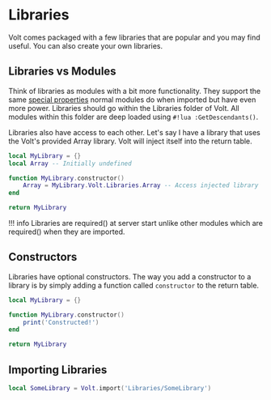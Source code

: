 # Libraries
Volt comes packaged with a few libraries that are popular and you may find useful. You can also create your own libraries.

## Libraries vs Modules
Think of libraries as modules with a bit more functionality. They support the same [special properties](../start/#special-import-properties) normal modules do when imported but have even more power. Libraries should go within the Libraries folder of Volt. All modules within this folder are deep loaded using `#!lua :GetDescendants()`.

Libraries also have access to each other. Let's say I have a library that uses the Volt's provided Array library. Volt will inject itself into the return table.
```lua
local MyLibrary = {}
local Array -- Initially undefined

function MyLibrary.constructor()
    Array = MyLibrary.Volt.Libraries.Array -- Access injected library
end

return MyLibrary
```

!!! info
    Libraries are required() at server start unlike other modules which are required() when they are imported.

## Constructors
Libraries have optional constructors. The way you add a constructor to a library is by simply adding a function called `constructor` to the return table.
```lua
local MyLibrary = {}

function MyLibrary.constructor()
    print('Constructed!')
end

return MyLibrary
```

## Importing Libraries
```lua
local SomeLibrary = Volt.import('Libraries/SomeLibrary')
```